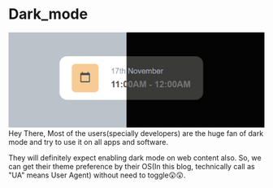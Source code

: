 # Dark_mode
![dark/light mode image](/asset/light_dark_mode.png)
Hey There, Most of the users(specially developers) are the huge fan of dark mode and try to use it on all apps and software. 

They will definitely expect enabling dark mode on web content also. So, we can get their theme preference by their OS(In this blog, technically call as "UA" means User Agent) without need to toggle😲😲.

